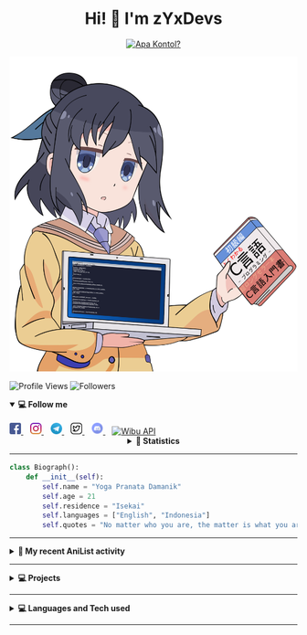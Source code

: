 <h1 align="center">Hi! 👋 I'm zYxDevs</h1>

<p align="center">
  <a href="https://t.me/zYxDx"><img src="http://readme-typing-svg.herokuapp.com?color=1C71FA&center=true&vCenter=true&multiline=false&lines=A+Junior+Backend+from+Indonesia;Python%2C+PHP%2C+Ts%2C+Js;Keep+Learning+as+much+I+can" alt="Apa Kontol?"/>
  </a>
</p>

<p align="center">
  <a href="https://t.me/Yoga_CIC">
    <img src="https://raw.githubusercontent.com/CyberID-Ltd/zYxDevs-Profile-Requirements/main/computer-programming-anime-programming-language-thread-animation-gril-f6c2888a88588db1f063bcfcbc84e6cf.png" alt="Yoga Pranata"/>
  </a>
</p>

<p align="left">
  <img src="https://komarev.com/ghpvc/?username=zYxDevs&color=blue&style=flat&label=Profile+Views" alt="Profile Views"/>
  <img src="https://img.shields.io/github/followers/zYxDevs?label=Followers" style="float:left, margin-right:10px" alt="Followers"/>
</p>

<details open align="left">
    <summary><b>💻 Follow me</b></summary><br/>
  <a href="https://fb.me/yoga.xvip">
    <img src="https://raw.githubusercontent.com/CyberID-Ltd/zYxDevs-Profile-Requirements/main/174848.svg" alt="facebook" width="20" height="20"/>
  </a>&nbsp;&nbsp;
  <a href="https://instagram.com/itzme.yoga.id">
    <img src="https://raw.githubusercontent.com/CyberID-Ltd/zYxDevs-Profile-Requirements/main/174855.svg" alt="instagram" width="20" height="20">
  </a>&nbsp;&nbsp;
  <a href="https://t.me/Yoga_CIC">
    <img src="https://raw.githubusercontent.com/CyberID-Ltd/zYxDevs-Profile-Requirements/main/Telegram_logo.svg" alt="telegram" width="20" height="20"/>
  </a>&nbsp;&nbsp;
  <a href="https://twitter.com/AccountYoga">
    <img src="https://raw.githubusercontent.com/CyberID-Ltd/zYxDevs-Profile-Requirements/main/466963.png" alt="twitter" width="20" height="20"/>
  </a>&nbsp;&nbsp;
  <a href="https://discordapp.com/users/659718688219332639">
    <img src="https://raw.githubusercontent.com/CyberID-Ltd/zYxDevs-Profile-Requirements/main/discord_101785.svg" width="20.7" height="20.7" alt="discord"/>
  </a>&nbsp;&nbsp;
  <a href="https://wibu-api.eu.org">
    <img src="https://wibu-api.eu.org/static/img/favicon1.png" width="20" alt="Wibu API" width="20" height="20"/>
  </a>
</details>

<details align="center">
    <summary><b>📝 Statistics</b></summary><br/>
  <a href="https://github.com/zYxDevs">
    <img align="center" alt="zYxDevs Stats" src="https://dibaca.isekai.eu.org/api?username=zYxDevs&show_icons=true&rank_icon=percentile&theme=dracula&count_private=true&include_all_commits=true&cache_seconds=21600&show=prs_merged,prs_merged_percentage&hide_border=true"/>
  </a><br>
  <a href="https://t.me/Yoga_CIC">
    <img align="center" alt="zYxDevs Github Trophy" src="https://piala.isekai.eu.org/?username=zYxDevs&theme=dracula&row=2&column=4&no-frame=true"/>
  </a><br>
  <a href="https://github.com/zYxDevs">
    <img align="center" alt="zYxDevs Top Langs" src="https://dibaca.isekai.eu.org/api/top-langs/?username=zYxDevs&theme=dracula&langs_count=6&hide_progress=true&hide=markdown,yaml,json,pascal,shell,batchfile,html,css,c&hide_border=true"/>
  </a><br>
  <a href="https://t.me/Yoga_CIC">
    <img alt="Nyari Apa?" src="https://dibaca.isekai.eu.org/api/wakatime?username=zYxDevs&layout=compact&theme=dracula&hide_border=true"/>
  </a>
</details>

<hr>

```python
class Biograph():
    def __init__(self):
        self.name = "Yoga Pranata Damanik"
        self.age = 21
        self.residence = "Isekai"
        self.languages = ["English", "Indonesia"]
        self.quotes = "No matter who you are, the matter is what you are."
```

<hr>

<details>
  <summary><b>🌸 My recent AniList activity</b></summary>
  
<!-- ANILIST_ACTIVITY:start -->

-   📺 Completed [Mushoku Tensei: Jobless Reincarnation Season 2 Part 2](https://anilist.co/anime/166873) (19:25 26 June 2024)
-   📺 Completed [Mushoku Tensei: Jobless Reincarnation Season 2](https://anilist.co/anime/146065) (19:25 26 June 2024)
-   📺 Completed [Mushoku Tensei: Jobless Reincarnation](https://anilist.co/anime/108465) (19:24 26 June 2024)
-   📺 Completed [Shen Yin Wangzuo 2](https://anilist.co/anime/153499) (13:47 23 May 2024)
-   📺 Completed [Throne of Seal](https://anilist.co/anime/146409) (13:47 23 May 2024)
-   📖 Plans to read [Kimi wa Meido-sama.](https://anilist.co/manga/121700) (02:03 19 April 2024)
-   📺 Plans to watch [Kimi wa Meido-sama.](https://anilist.co/anime/172190) (01:54 19 April 2024)
-   📺 Plans to watch [An Archdemon's Dilemma: How to Love Your Elf Bride](https://anilist.co/anime/156023) (12:38 13 March 2024)
-   📺 Completed [SHIMONETA: A Boring World Where the Concept of Dirty Jokes Doesn’t Exist](https://anilist.co/anime/20910) (06:09 06 January 2024)
-   📺 Plans to watch [2.5 Dimensional Seduction](https://anilist.co/anime/158559) (13:32 18 December 2023)

<!-- ANILIST_ACTIVITY:end -->
</details>

<hr>

<details>
<summary><b>💻 Projects</b></summary>

I currently creating weebs related and my daily usable stuff.
<br>

<details>
  <summary><a href="https://wibu-api.eu.org"><b>WibuAPI</b></a></summary>
  A weebs related rest api that contains Anime, Hentai, Donghua, Manga, Manhua, Manhwa, Doujin Scraper, and other useful features.
</details>
<details>
  <summary><a href="https://t.me/WibuAPIBot"><b>WibuAPI Bot</b></a></summary>
  Official WibuAPI Telegram Bot to interacted with WibuAPI.
</details>
<details>
  <summary><a href="https://t.me/TomoeRobot"><b>Tomoe AniBot</b></a></summary>
  Weebs Related Telegram Bot that provide Anime, Character, Manga, Novel information and connected with AniList.
</details>

<br>
<a href="https://t.me/SpreadNetworks">See My other Telegram bots and My project updates on here.</a>
</details>

<hr>

<details>
  <summary><b>💻 Languages and Tech used</b></summary>
  <br>
  <img src="https://img.shields.io/badge/-Python-000000?style=flat&logo=python"/>
  <img src="https://img.shields.io/badge/-PHP-000000?style=flat&logo=php"/>
  <img src="https://img.shields.io/badge/-Ruby-000000?style=flat&logo=ruby"/>
  <img src="https://img.shields.io/badge/-JavaScript-000000?style=flat&logo=javascript"/>
  <img src="https://img.shields.io/badge/-HTML5-000000?style=flat&logo=html5"/>
  <img src="https://img.shields.io/badge/-C++-000000?style=flat&logo=c%2B%2B"/>
  <img src="https://img.shields.io/badge/-Kotlin-000000?style=flat&logo=kotlin"/>
  <img src="https://img.shields.io/badge/-Dart-000000?style=flat&logo=dart"/>
  <img src="https://img.shields.io/badge/-Go-000000?style=flat&logo=go"/>
  <img src="https://img.shields.io/badge/-TypeScript-000000?style=flat&logo=typescript"/>
  <br>
  <br>
  <img src="https://img.shields.io/badge/-Railway-222222?style=flat&logo=railway&logoColor=white"/>
  <img src="https://img.shields.io/badge/-GitHub-222222?style=flat&logo=github&logoColor=white"/>
  <img src="https://img.shields.io/badge/-Heroku-222222?style=flat&logo=heroku&logoColor=white"/>
  <img src="https://img.shields.io/badge/-Node.js-222222?style=flat&logo=node.js&logoColor=white"/>
  <img src="https://img.shields.io/badge/-Vercel-222222?style=flat&logo=vercel&logoColor=white"/>
  <img src="https://img.shields.io/badge/-Netlify-222222?style=flat&logo=netlify&logoColor=white"/>
  <img src="https://img.shields.io/badge/-Koyeb-222222?style=flat&logo=koyeb&logoColor=white"/>
  <img src="https://img.shields.io/badge/-Oracle-222222?style=flat&logo=oracle&logoColor=white"/>
  <img src="https://img.shields.io/badge/-AlwaysData-222222?style=flat&logo=alwaysdata&logoColor=white"/>
  <br>
  <br>
  <img src="https://img.shields.io/badge/OS-Linux-blue?&logo=Linux"/>
  <img src="https://img.shields.io/badge/OS-Ubuntu-blue?&logo=Ubuntu"/>
  <img src="https://img.shields.io/badge/OS-Debian-blue?&logo=Debian"/>
  <img src="https://img.shields.io/badge/OS-Alpine-blue?&logo=AlpineLinux"/>
  <img src="https://img.shields.io/badge/OS-Windows-blue?&logo=Windows"/>
  <img src="https://img.shields.io/badge/OS-Android-blue?&logo=Android"/>
  <img src="https://img.shields.io/badge/OS-macOS-blue?&logo=macOS"/>
  <img src="https://img.shields.io/badge/OS-iOS-blue?&logo=iOS"/>
  <br>
  <br>
  <img src="https://img.shields.io/badge/MySQL-white?&logo=MySQL"/>
  <img src="https://img.shields.io/badge/PostgreSQL-white?&logo=PostgreSQL"/>
  <img src="https://img.shields.io/badge/Redis-white?&logo=Redis"/>
  <img src="https://img.shields.io/badge/MongoDB-white?&logo=MongoDB"/>
  <img src="https://img.shields.io/badge/MariaDB-white?&logo=MariaDB&logoColor=black"/>
  <img src="https://img.shields.io/badge/ElasticDB-white?&logo=ElasticSearch&logoColor=black"/>
</details>

<hr>

<!--<details open>
  <summary><b>Cute visitor count</b></summary><br>
  <a href="https://t.me/Yoga_CIC">
    <img alt="Cute count" src="https://moe.isekai.eu.org/get/@zyxdevs?theme=rule34"/>
  </a>
</details>-->
